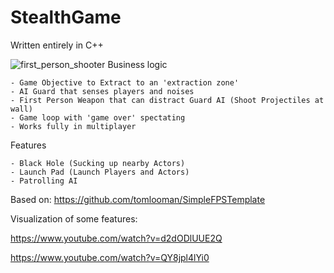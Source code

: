 # StealthGame

Written entirely in C++


![first_person_shooter](https://www.tomlooman.com/wp-content/uploads/2017/09/Thumb_FPSTemplate2.jpg)
Business logic

	- Game Objective to Extract to an 'extraction zone'
	- AI Guard that senses players and noises
	- First Person Weapon that can distract Guard AI (Shoot Projectiles at wall)
	- Game loop with 'game over' spectating
	- Works fully in multiplayer

Features

	- Black Hole (Sucking up nearby Actors)
	- Launch Pad (Launch Players and Actors)
	- Patrolling AI


Based on: https://github.com/tomlooman/SimpleFPSTemplate


Visualization of some features:

https://www.youtube.com/watch?v=d2dODlUUE2Q

https://www.youtube.com/watch?v=QY8jpl4lYi0

